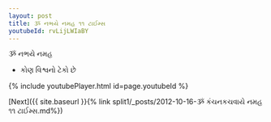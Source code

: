 ```yaml
---
layout: post
title: ૐ નભયે નમહ ૧૧ ટાઈમ્સ
youtubeId: rvLijLWIaBY
---
```

 
 
 ૐ નભયે નમહ  
 
 -  કોણ વિશ્વનો ટેકો છે 
 
  
 
  
 
 
 
 
 
 


{% include youtubePlayer.html id=page.youtubeId %}
 
[Next]({{ site.baseurl }}{% link  split1/_posts/2012-10-16-ૐ કંચનકચવાયે નમહ ૧૧ ટાઈમ્સ.md%})
 
